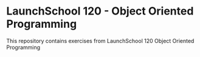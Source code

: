 # LaunchSchool 120 - Object Oriented Programming

This repository contains exercises from LaunchSchool 120 Object Oriented Programming

